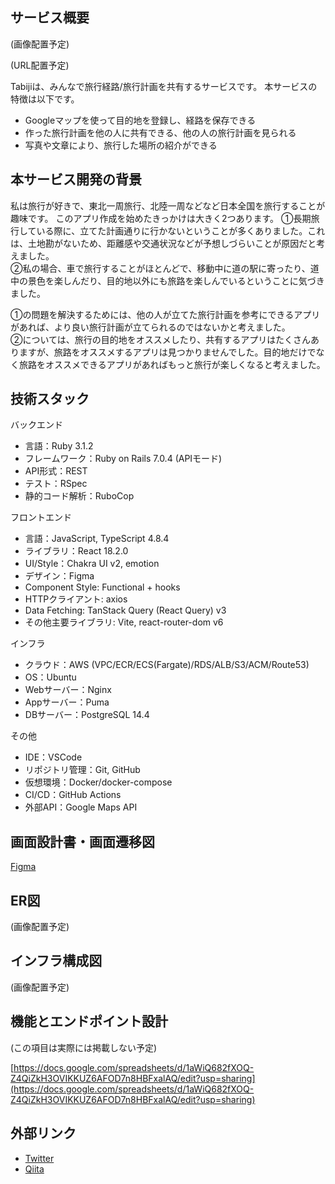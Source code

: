 ## サービス概要

(画像配置予定)

(URL配置予定)

Tabijiは、みんなで旅行経路/旅行計画を共有するサービスです。
本サービスの特徴は以下です。

- Googleマップを使って目的地を登録し、経路を保存できる
- 作った旅行計画を他の人に共有できる、他の人の旅行計画を見られる
- 写真や文章により、旅行した場所の紹介ができる

## 本サービス開発の背景

私は旅行が好きで、東北一周旅行、北陸一周などなど日本全国を旅行することが趣味です。
このアプリ作成を始めたきっかけは大きく2つあります。
①長期旅行している際に、立てた計画通りに行かないということが多くありました。これは、土地勘がないため、距離感や交通状況などが予想しづらいことが原因だと考えました。  
②私の場合、車で旅行することがほとんどで、移動中に道の駅に寄ったり、道中の景色を楽しんだり、目的地以外にも旅路を楽しんでいるということに気づきました。

①の問題を解決するためには、他の人が立てた旅行計画を参考にできるアプリがあれば、より良い旅行計画が立てられるのではないかと考えました。  
②については、旅行の目的地をオススメしたり、共有するアプリはたくさんありますが、旅路をオススメするアプリは見つかりませんでした。目的地だけでなく旅路をオススメできるアプリがあればもっと旅行が楽しくなると考えました。

## 技術スタック

バックエンド
- 言語：Ruby 3.1.2
- フレームワーク：Ruby on Rails 7.0.4 (APIモード)
- API形式：REST
- テスト：RSpec
- 静的コード解析：RuboCop

フロントエンド
- 言語：JavaScript, TypeScript 4.8.4
- ライブラリ：React 18.2.0
- UI/Style：Chakra UI v2, emotion
- デザイン：Figma
- Component Style: Functional + hooks
- HTTPクライアント: axios
- Data Fetching: TanStack Query (React Query) v3
- その他主要ライブラリ: Vite, react-router-dom v6

インフラ
- クラウド：AWS (VPC/ECR/ECS(Fargate)/RDS/ALB/S3/ACM/Route53)
- OS：Ubuntu
- Webサーバー：Nginx
- Appサーバー：Puma
- DBサーバー：PostgreSQL 14.4

その他
- IDE：VSCode
- リポジトリ管理：Git, GitHub
- 仮想環境：Docker/docker-compose
- CI/CD：GitHub Actions
- 外部API：Google Maps API

## 画面設計書・画面遷移図

[Figma](https://www.figma.com/file/rpPMWo4xVBVKJ9lhMCI0g2/Tabiji)

## ER図

(画像配置予定)

## インフラ構成図

(画像配置予定)

## 機能とエンドポイント設計

(この項目は実際には掲載しない予定)

[https://docs.google.com/spreadsheets/d/1aWiQ682fXOQ-Z4QiZkH3OVIKKUZ6AFOD7n8HBFxalAQ/edit?usp=sharing](https://docs.google.com/spreadsheets/d/1aWiQ682fXOQ-Z4QiZkH3OVIKKUZ6AFOD7n8HBFxalAQ/edit?usp=sharing)

## 外部リンク

- [Twitter](https://twitter.com/Utsubo256)
- [Qiita](https://qiita.com/Utsubo)
